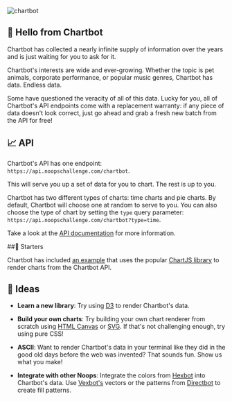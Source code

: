 ![chartbot](https://user-images.githubusercontent.com/212941/60475269-61368300-9c2b-11e9-8160-e593c46890e0.png)

## 👋 Hello from Chartbot

Chartbot has collected a nearly infinite supply of information over the years and is just waiting for you to ask for it.

Chartbot's interests are wide and ever-growing.  Whether the topic is pet animals, corporate performance, or popular music genres, Chartbot has data. Endless data.

Some have questioned the veracity of all of this data. Lucky for you, all of Chartbot's API endpoints come with a replacement warranty: if any piece of data doesn't look correct, just go ahead and grab a fresh new batch from the API for free!

## 📈 API

Chartbot's API has one endpoint: `https://api.noopschallenge.com/chartbot`.

This will serve you up a set of data for you to chart. The rest is up to you.

Chartbot has two different types of charts: time charts and pie charts. By default, Chartbot will choose one at random to serve to you. You can also choose the type of chart by setting the `type` query parameter: `https://api.noopschallenge.com/chartbot?type=time`.

Take a look at the [API documentation](./API.md) for more information.

##🚦 Starters

Chartbot has included [an example](./starter/index.html) that uses the popular [ChartJS library](https://chartjs.org) to render charts from the Chartbot API.

## 🔆 Ideas

- **Learn a new library**: Try using [D3](https://d3js.org/) to render Chartbot's data.

- **Build your own charts**: Try building your own chart renderer from scratch using [HTML Canvas](https://developer.mozilla.org/en-US/docs/Web/API/Canvas_API) or [SVG](https://developer.mozilla.org/en-US/docs/Web/SVG). If that's not challenging enough, try using pure CSS!

- **ASCII**: Want to render Chartbot's data in your terminal like they did in the good old days before the web was invented? That sounds fun. Show us what you make!

- **Integrate with other Noops**: Integrate the colors from [Hexbot](https://noopschallenge.com/challenges/hexbot) into Chartbot's data. Use [Vexbot's](https://noopschallenge.com/challenges/vexbot) vectors or the patterns from [Directbot](https://noopschallenge.com/challenges/directbot) to create fill patterns.

